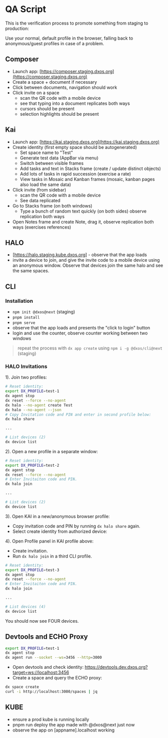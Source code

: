 # QA Script

This is the verification process to promote something from staging to production:

Use your normal, default profile in the browser, falling back to anonymous/guest profiles in case of a problem.


## Composer

- Launch app: [https://composer.staging.dxos.org](https://composer.staging.dxos.org)
- Create a space + document if necessary
- Click between documents, navigation should work
- Click invite on a space
  - scan the QR code with a mobile device
  - see that typing into a document replicates both ways
  - cursors should be present
  - selection highlights should be present


## Kai

- Launch app: [https://kai.staging.dxos.org](https://kai.staging.dxos.org)
- Create identity (first empty space should be autogenerated)
  - Set space name to "Test"
  - Generate test data (AppBar via menu)
  - Switch between visible frames
  - Add tasks and text in Stacks frame (create / update distinct objects)
  - Add lots of tasks in rapid succession (exercise a rate)
  - View tasks in Mosaic and Kanban frames (mosaic, kanban pages also load the same data)
- Click invite (from sidebar)
  - scan the QR code with a mobile device
  - See data replicated
- Go to Stacks frame (on both windows)
  - Type a bunch of random text quickly (on both sides) observe replication both ways
- Open Notes frame and create Note, drag it, observe replication both ways (exercises references)


## HALO

- [https://halo.staging.kube.dxos.org] - observe that the app loads
- invite a device to join, and give the invite code to a mobile device using an anonymous window. Observe that devices join the same halo and see the same spaces.


## CLI

### Installation

- `npm init @dxos@next` (staging)
- `pnpm install`
- `pnpm serve`
- observe that the app loads and presents the "click to login" button
- login and use the counter, observe counter working between two windows

> repeat the process with `dx app create` using `npm i -g @dxos/cli@next` (staging)

### HALO Invitations

1). Join two profiles:

```bash
# Reset identity:
export DX_PROFILE=test-1
dx agent stop
dx reset --force --no-agent
dx halo --no-agent create Test
dx halo --no-agent --json
# Copy Invitation code and PIN and enter in second profile below:
dx halo share

...

# List devices (2)
dx device list
```

2). Open a new profile in a separate window:

```bash
# Reset identity:
export DX_PROFILE=test-2
dx agent stop
dx reset --force --no-agent
# Enter Invitaiton code and PIN.
dx halo join

...

# List devices (2)
dx device list
```

3). Open KAI in a new/anonymous browser profile:
- Copy invitation code and PIN by running `dx halo share` again.
- Select create identity from authorized device:

4). Open Profile panel in KAI profile above:
- Create invitation.
- Run `dx halo join` in a third CLI profile.

```bash
# Reset identity:
export DX_PROFILE=test-3
dx agent stop
dx reset --force --no-agent
# Enter Invitaiton code and PIN.
dx halo join

...

# List devices (4)
dx device list
```

You should now see FOUR devices.


## Devtools and ECHO Proxy

```bash
export DX_PROFILE=test-1
dx agent stop
dx agent run --socket --ws=3456 --http=3000
```

- Open devtools and check identity: 
  https://devtools.dev.dxos.org?target=ws://localhost:3456
- Create a space and query the ECHO proxy:

```bash
dx space create
curl -i http://localhost:3000/spaces | jq
```


## KUBE

- ensure a prod kube is running locally
- pnpm run deploy the app made with @dxos@next just now
- observe the app on [appname].localhost working

